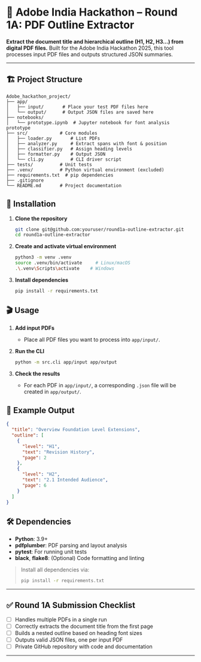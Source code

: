# 📄 Adobe India Hackathon – Round 1A: PDF Outline Extractor

**Extract the document title and hierarchical outline (H1, H2, H3...) from digital PDF files.** Built for the Adobe India Hackathon 2025, this tool processes input PDF files and outputs structured JSON summaries.

---

## 🏗️ Project Structure

```
Adobe_hackathon_project/
├── app/
│   ├── input/       # Place your test PDF files here
│   └── output/      # Output JSON files are saved here
├── notebooks/
│   └── prototype.ipynb  # Jupyter notebook for font analysis prototype
├── src/            # Core modules
│   ├── loader.py       # List PDFs
│   ├── analyzer.py     # Extract spans with font & position
│   ├── classifier.py   # Assign heading levels
│   ├── formatter.py    # Output JSON
│   └── cli.py          # CLI driver script
├── tests/          # Unit tests
├── .venv/          # Python virtual environment (excluded)
├── requirements.txt  # pip dependencies
├── .gitignore
└── README.md       # Project documentation
```

## 🚀 Installation

1. **Clone the repository**

   ```bash
   git clone git@github.com:youruser/round1a-outline-extractor.git
   cd round1a-outline-extractor
   ```

2. **Create and activate virtual environment**

   ```bash
   python3 -m venv .venv
   source .venv/bin/activate     # Linux/macOS
   .\.venv\Scripts\activate    # Windows
   ```

3. **Install dependencies**

   ```bash
   pip install -r requirements.txt
   ```

## 🎬 Usage

1. **Add input PDFs**

   * Place all PDF files you want to process into `app/input/`.

2. **Run the CLI**

   ```bash
   python -m src.cli app/input app/output
   ```

3. **Check the results**

   * For each PDF in `app/input/`, a corresponding `.json` file will be created in `app/output/`.

## 🧪 Example Output

```json
{
  "title": "Overview Foundation Level Extensions",
  "outline": [
    {
      "level": "H1",
      "text": "Revision History",
      "page": 2
    },
    {
      "level": "H2",
      "text": "2.1 Intended Audience",
      "page": 6
    }
  ]
}
```

## 🛠️ Dependencies

* **Python**: 3.9+
* **pdfplumber**: PDF parsing and layout analysis
* **pytest**: For running unit tests
* **black**, **flake8**: (Optional) Code formatting and linting

> Install all dependencies via:
>
> ```bash
> pip install -r requirements.txt
> ```

---

## ✅ Round 1A Submission Checklist

* [ ] Handles multiple PDFs in a single run
* [ ] Correctly extracts the document title from the first page
* [ ] Builds a nested outline based on heading font sizes
* [ ] Outputs valid JSON files, one per input PDF
* [ ] Private GitHub repository with code and documentation

---

